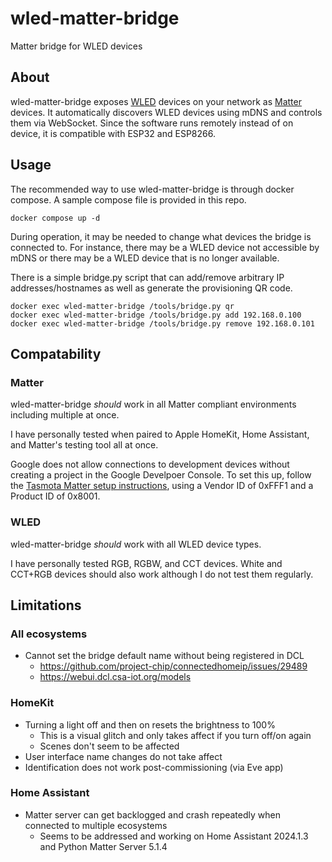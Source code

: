 # wled-matter-bridge
Matter bridge for WLED devices

## About

wled-matter-bridge exposes [WLED](https://github.com/Aircoookie/WLED) devices on your network as [Matter](https://github.com/project-chip/connectedhomeip) devices. It automatically discovers WLED devices using mDNS and controls them via WebSocket. Since the software runs remotely instead of on device, it is compatible with ESP32 and ESP8266.

## Usage

The recommended way to use wled-matter-bridge is through docker compose. A sample compose file is provided in this repo.

```
docker compose up -d
```

During operation, it may be needed to change what devices the bridge is connected to. For instance, there may be a WLED device not accessible by mDNS or there may be a WLED device that is no longer available.

There is a simple bridge.py script that can add/remove arbitrary IP addresses/hostnames as well as generate the provisioning QR code.

```
docker exec wled-matter-bridge /tools/bridge.py qr
docker exec wled-matter-bridge /tools/bridge.py add 192.168.0.100
docker exec wled-matter-bridge /tools/bridge.py remove 192.168.0.101
```

## Compatability

### Matter

wled-matter-bridge *should* work in all Matter compliant environments including multiple at once.

I have personally tested when paired to Apple HomeKit, Home Assistant, and Matter's testing tool all at once.

Google does not allow connections to development devices without creating a project in the Google Develpoer Console. To set this up, follow the [Tasmota Matter setup instructions](https://tasmota.github.io/docs/Matter-with-Google/), using a Vendor ID of 0xFFF1 and a Product ID of 0x8001.

### WLED

wled-matter-bridge *should* work with all WLED device types.

I have personally tested RGB, RGBW, and CCT devices. White and CCT+RGB devices should also work although I do not test them regularly.

## Limitations

### All ecosystems

* Cannot set the bridge default name without being registered in DCL
    * https://github.com/project-chip/connectedhomeip/issues/29489
    * https://webui.dcl.csa-iot.org/models

### HomeKit

* Turning a light off and then on resets the brightness to 100%
    * This is a visual glitch and only takes affect if you turn off/on again
    * Scenes don't seem to be affected
* User interface name changes do not take affect
* Identification does not work post-commissioning (via Eve app)

### Home Assistant

* Matter server can get backlogged and crash repeatedly when connected to multiple ecosystems
    * Seems to be addressed and working on Home Assistant 2024.1.3 and Python Matter Server 5.1.4
